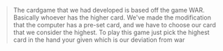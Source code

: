 > The cardgame that we had developed is based off the game WAR. Basically whoever has the higher card. We've made the modification that the computer has a pre-set card, and we have to choose our card that we consider the highest. To play this game just pick the highest card in the hand your given which is our deviation from war
